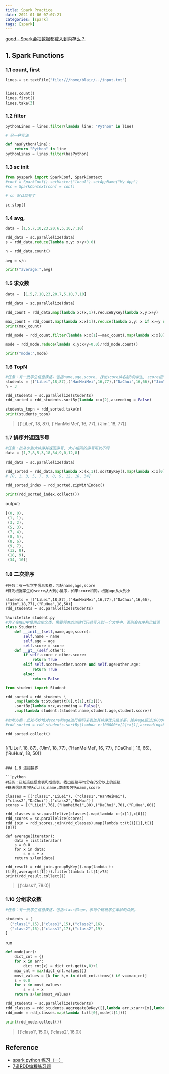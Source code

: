 ```yaml
---
title: Spark Practice
date: 2021-01-06 07:07:21
categories: [spark]
tags: [spark]
---
```


[good - Spark会把数据都载入到内存么？](https://www.jianshu.com/p/b70fe63a77a8)

<!-- more -->

## 1. Spark Functions

### 1.1 count, first

```python
lines.= sc.textFile("file:///home/blair/../input.txt")


lines.count()
lines.first()
lines.take(3)
```

### 1.2 filter

```python
pythonLines = lines.filter(lambda line: "Python" in line)

# 另一种写法

def hasPython(line):
    return "Python" in line
pythonLines = lines.filter(hasPython)
```

### 1.3 sc init

```python
from pyspark import SparkConf, SparkContext
#conf = SparkConf().setMaster("local").setAppName("My App")
#sc = SparkContext(conf = conf)

# sc 默认就有了

sc.stop()
```

### 1.4 avg, 

```python
data = [1,5,7,10,23,20,6,5,10,7,10]

rdd_data = sc.parallelize(data)
s = rdd_data.reduce(lambda x,y: x+y+0.0)

n = rdd_data.count()

avg = s/n

print("average:",avg)
```

### 1.5 求众数

```python
data =  [1,5,7,10,23,20,7,5,10,7,10]

rdd_data = sc.parallelize(data)

rdd_count = rdd_data.map(lambda x:(x,1)).reduceByKey(lambda x,y:x+y)

max_count = rdd_count.map(lambda x:x[1]).reduce(lambda x,y: x if x>=y else y)
print(max_count)

rdd_mode = rdd_count.filter(lambda x:x[1]==max_count).map(lambda x:x[0])

mode = rdd_mode.reduce(lambda x,y:x+y+0.0)/rdd_mode.count()

print("mode:",mode)
```

### 1.6 TopN

```python
#任务：有一批学生信息表格，包括name,age,score, 找出score排名前3的学生, score相同可以任取
students = [("LiLei",18,87),("HanMeiMei",16,77),("DaChui",16,66),("Jim",18,77),("RuHua",18,50)]
n = 3

rdd_students = sc.parallelize(students)
rdd_sorted = rdd_students.sortBy(lambda x:x[2],ascending = False)

students_topn = rdd_sorted.take(n)
print(students_topn)
```

> [('LiLei', 18, 87), ('HanMeiMei', 16, 77), ('Jim', 18, 77)]

### 1.7 排序并返回序号

```python
#任务：按从小到大排序并返回序号, 大小相同的序号可以不同
data = [1,7,8,5,3,18,34,9,0,12,8]

rdd_data = sc.parallelize(data)

rdd_sorted = rdd_data.map(lambda x:(x,1)).sortByKey().map(lambda x:x[0]) 
# [0, 1, 3, 5, 7, 8, 8, 9, 12, 18, 34]

rdd_sorted_index = rdd_sorted.zipWithIndex()

print(rdd_sorted_index.collect())
```

output:

```python
[(0, 0),
 (1, 1),
 (3, 2),
 (5, 3),
 (7, 4),
 (8, 5),
 (8, 6),
 (9, 7),
 (12, 8),
 (18, 9),
 (34, 10)]
```

### 1.8 二次排序

```
#任务：有一批学生信息表格，包括name,age,score
#首先根据学生的score从大到小排序，如果score相同，根据age从大到小

students = [("LiLei",18,87),("HanMeiMei",16,77),("DaChui",16,66),("Jim",18,77),("RuHua",18,50)]
rdd_students = sc.parallelize(students)
```

```python
%%writefile student.py
#为了在RDD中使用自定义类，需要将类的创建代码其写入到一个文件中，否则会有序列化错误
class Student:
    def __init__(self,name,age,score):
        self.name = name
        self.age = age
        self.score = score
    def __gt__(self,other):
        if self.score > other.score:
            return True
        elif self.score==other.score and self.age>other.age:
            return True
        else:
            return False
```

```python
from student import Student

rdd_sorted = rdd_students \
    .map(lambda t:Student(t[0],t[1],t[2]))\
    .sortBy(lambda x:x,ascending = False)\
    .map(lambda student:(student.name,student.age,student.score))

#参考方案：此处巧妙地对score和age进行编码来表达其排序优先级关系，除非age超过100000，以下逻辑无错误。
#rdd_sorted = rdd_students.sortBy(lambda x:100000*x[2]+x[1],ascending=False)

rdd_sorted.collect()
```

> ```
[('LiLei', 18, 87),
 ('Jim', 18, 77),
 ('HanMeiMei', 16, 77),
 ('DaChui', 16, 66),
 ('RuHua', 18, 50)]
```

### 1.9 连接操作

```python
#任务：已知班级信息表和成绩表，找出班级平均分在75分以上的班级
#班级信息表包括class,name,成绩表包括name,score

classes = [("class1","LiLei"), ("class1","HanMeiMei"),("class2","DaChui"),("class2","RuHua")]
scores = [("LiLei",76),("HanMeiMei",80),("DaChui",70),("RuHua",60)]

rdd_classes = sc.parallelize(classes).map(lambda x:(x[1],x[0]))
rdd_scores = sc.parallelize(scores)
rdd_join = rdd_scores.join(rdd_classes).map(lambda t:(t[1][1],t[1][0]))

def average(iterator):
    data = list(iterator)
    s = 0.0
    for x in data:
        s = s + x
    return s/len(data)

rdd_result = rdd_join.groupByKey().map(lambda t:(t[0],average(t[1]))).filter(lambda t:t[1]>75)
print(rdd_result.collect())
```

> [('class1', 78.0)]

### 1.10 分组求众数

```python
#任务：有一批学生信息表格，包括class和age。求每个班级学生年龄的众数。

students = [
  ("class1",15),("class1",15),("class2",16),
  ("class2",16),("class1",17),("class2",19)
]
```

run

```python
def mode(arr):
    dict_cnt = {}
    for x in arr:
        dict_cnt[x] = dict_cnt.get(x,0)+1
    max_cnt = max(dict_cnt.values())
    most_values = [k for k,v in dict_cnt.items() if v==max_cnt]
    s = 0.0
    for x in most_values:
        s = s + x
    return s/len(most_values)

rdd_students = sc.parallelize(students)
rdd_classes = rdd_students.aggregateByKey([],lambda arr,x:arr+[x],lambda arr1,arr2:arr1+arr2)
rdd_mode = rdd_classes.map(lambda t:(t[0],mode(t[1])))

print(rdd_mode.collect())
```

> [('class1', 15.0), ('class2', 16.0)]

## Reference

- [spark python 练习（一）](https://blog.csdn.net/Anne999/article/details/70157538)
- [7道RDD编程练习题](https://my.oschina.net/u/4592076/blog/4869988)
